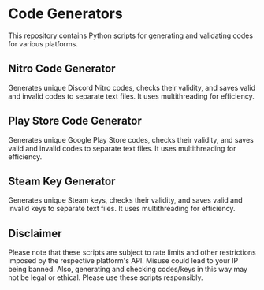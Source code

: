 # Code Generators

This repository contains Python scripts for generating and validating codes for various platforms.

## Nitro Code Generator

Generates unique Discord Nitro codes, checks their validity, and saves valid and invalid codes to separate text files. It uses multithreading for efficiency.

## Play Store Code Generator

Generates unique Google Play Store codes, checks their validity, and saves valid and invalid codes to separate text files. It uses multithreading for efficiency.

## Steam Key Generator

Generates unique Steam keys, checks their validity, and saves valid and invalid keys to separate text files. It uses multithreading for efficiency.

## Disclaimer

Please note that these scripts are subject to rate limits and other restrictions imposed by the respective platform's API. Misuse could lead to your IP being banned. Also, generating and checking codes/keys in this way may not be legal or ethical. Please use these scripts responsibly.
